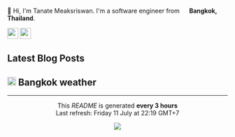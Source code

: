 <p>👋 Hi, I'm Tanate Meaksriswan. I'm a software engineer from <img src="https://cdn-icons-png.flaticon.com/512/330/330447.png" width="14"/> <b>Bangkok, Thailand</b>.</p>
<p><a href="https://www.linkedin.com/in/ipiranhaa"><img src="https://img.shields.io/badge/linkedin-%230077B5.svg?&style=for-the-badge&logo=linkedin&logoColor=white" height=25></a> <a href="https://medium.com/@ipiranhaa"><img src="https://img.shields.io/badge/medium-%2312100E.svg?&style=for-the-badge&logo=medium&logoColor=white" height=25></a></p>
<h2>Latest Blog Posts</h2>
<h2><img src="https://cdn-icons-png.flaticon.com/512/909/909143.png" width="20"/> Bangkok weather</h2>
<hr>
<p align="center">This <i>README</i> is generated <b>every 3 hours</b><br>Last refresh: Friday 11 July at 22:19 GMT+7
<p align="center"><img src="https://github.com/ipiranhaa/ipiranhaa/workflows/README%20build/badge.svg" /></p>